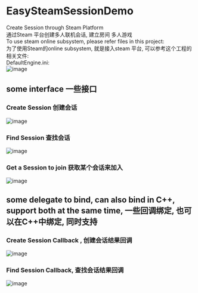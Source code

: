 # EasySteamSessionDemo   
Create Session through Steam Platform   
通过Steam 平台创建多人联机会话, 建立房间   多人游戏   
To use steam online subsystem, please refer files in this project:   
为了使用Steam的online subsystem, 就是接入steam 平台,  可以参考这个工程的相关文件:   
DefaultEngine.ini:   
![image](https://user-images.githubusercontent.com/8192020/231935146-dc553c91-125e-4655-bc02-c7143b152fda.png)   

   
      
## some interface  一些接口
### Create Session   创建会话    
![image](https://user-images.githubusercontent.com/8192020/231935424-1373a333-0d2b-4fd6-8964-45cb5b4becac.png)    
### Find Session   查找会话   
![image](https://user-images.githubusercontent.com/8192020/231935551-4d2f7795-958d-42c6-a582-5d0336058edd.png)   
### Get a Session to join  获取某个会话来加入   
![image](https://user-images.githubusercontent.com/8192020/231935683-71dc6665-26c1-4e78-a5ae-0af91ce2852c.png)   


## some delegate to bind, can also bind in C++,  support both at the same time,  一些回调绑定,  也可以在C++中绑定,  同时支持   
### Create Session Callback ,  创建会话结果回调    
![image](https://user-images.githubusercontent.com/8192020/231936021-ed2729a1-2322-4493-9c44-7d5261de7ef6.png)   
### Find Session Callback,  查找会话结果回调   
![image](https://user-images.githubusercontent.com/8192020/231936048-74f198d2-0f73-479c-a1c6-de8343d0d498.png)




